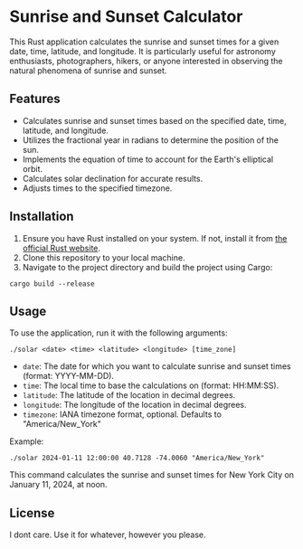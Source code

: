 # Sunrise and Sunset Calculator

This Rust application calculates the sunrise and sunset times for a given date, time, latitude, and longitude. It is particularly useful for astronomy enthusiasts, photographers, hikers, or anyone interested in observing the natural phenomena of sunrise and sunset.

## Features

- Calculates sunrise and sunset times based on the specified date, time, latitude, and longitude.
- Utilizes the fractional year in radians to determine the position of the sun.
- Implements the equation of time to account for the Earth's elliptical orbit.
- Calculates solar declination for accurate results.
- Adjusts times to the specified timezone.

## Installation

1. Ensure you have Rust installed on your system. If not, install it from [the official Rust website](https://www.rust-lang.org/).
2. Clone this repository to your local machine.
3. Navigate to the project directory and build the project using Cargo:

```
cargo build --release
```

## Usage

To use the application, run it with the following arguments:
```
./solar <date> <time> <latitude> <longitude> [time_zone]
```


- `date`: The date for which you want to calculate sunrise and sunset times (format: YYYY-MM-DD).
- `time`: The local time to base the calculations on (format: HH:MM:SS).
- `latitude`: The latitude of the location in decimal degrees.
- `longitude`: The longitude of the location in decimal degrees.
- `timezone`: IANA timezone format, optional. Defaults to "America/New_York"

Example:

```
./solar 2024-01-11 12:00:00 40.7128 -74.0060 "America/New_York"
```

This command calculates the sunrise and sunset times for New York City on January 11, 2024, at noon.

## License
I dont care. Use it for whatever, however you please.
